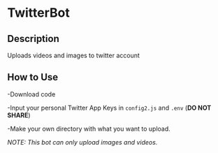 # TwitterBot

## Description
Uploads videos and images to twitter account

## How to Use
-Download code

-Input your personal Twitter App Keys in ```config2.js``` and ```.env``` (**DO NOT SHARE**)

-Make your own directory with what you want to upload.

*NOTE: This bot can only upload images and videos.*
